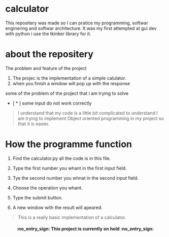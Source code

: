 # calculator
This repositery was made so I can pratice my programming, softwar enginering and softwar architecture.
It was my first attempted at gui dev with python i use the tkinker library for it.

# about the repositery
The problem and feature of the project

1. The projec is the implementation of a simple calulator.
  1. when you finish a window will pop up with the response
  
 some of the problem of the project that i am trying to solve
 - [ * ] some input do not work correctly



> I understand that my code is a little bit complicated to understand I am trying to implement Object oriented programming in my project so that it is easier.

# How the programme function
1. Find the calculator.py all the code is in this file.
1. Type the first number you whant in the first input field.
1. Tye the second number you whnat in the second input field.
1. Choose the operation you whant.
1. Type the submit button.

1. A new window with the result will apeared.

> This is a really basic implementation of a calculator.

<h4 align = 'center'> :no_entry_sign: This project is currently on hold :no_entry_sign: </h4>
